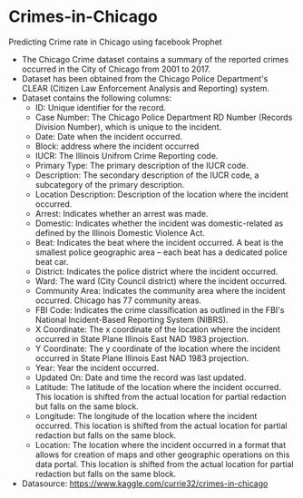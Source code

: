 # Crimes-in-Chicago
Predicting Crime rate in Chicago using facebook Prophet
- The Chicago Crime dataset contains a summary of the reported crimes occurred in the City of Chicago from 2001 to 2017. 
- Dataset has been obtained from the Chicago Police Department's CLEAR (Citizen Law Enforcement Analysis and Reporting) system.
- Dataset contains the following columns: 
    - ID: Unique identifier for the record.
    - Case Number: The Chicago Police Department RD Number (Records Division Number), which is unique to the incident.
    - Date: Date when the incident occurred.
    - Block: address where the incident occurred
    - IUCR: The Illinois Unifrom Crime Reporting code.
    - Primary Type: The primary description of the IUCR code.
    - Description: The secondary description of the IUCR code, a subcategory of the primary description.
    - Location Description: Description of the location where the incident occurred.
    - Arrest: Indicates whether an arrest was made.
    - Domestic: Indicates whether the incident was domestic-related as defined by the Illinois Domestic Violence Act.
    - Beat: Indicates the beat where the incident occurred. A beat is the smallest police geographic area – each beat has a dedicated police beat car. 
    - District: Indicates the police district where the incident occurred. 
    - Ward: The ward (City Council district) where the incident occurred. 
    - Community Area: Indicates the community area where the incident occurred. Chicago has 77 community areas. 
    - FBI Code: Indicates the crime classification as outlined in the FBI's National Incident-Based Reporting System (NIBRS). 
    - X Coordinate: The x coordinate of the location where the incident occurred in State Plane Illinois East NAD 1983 projection. 
    - Y Coordinate: The y coordinate of the location where the incident occurred in State Plane Illinois East NAD 1983 projection. 
    - Year: Year the incident occurred.
    - Updated On: Date and time the record was last updated.
    - Latitude: The latitude of the location where the incident occurred. This location is shifted from the actual location for partial redaction but falls on the same block.
    - Longitude: The longitude of the location where the incident occurred. This location is shifted from the actual location for partial redaction but falls on the same block.
    - Location: The location where the incident occurred in a format that allows for creation of maps and other geographic operations on this data portal. This location is shifted from the actual location for partial redaction but falls on the same block.
- Datasource: https://www.kaggle.com/currie32/crimes-in-chicago
